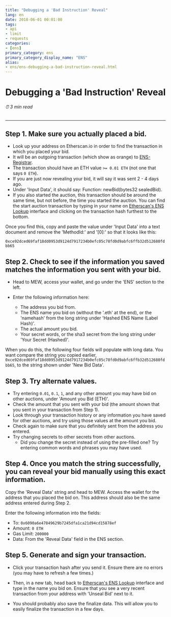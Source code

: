 ```yaml
---
title: "Debugging a 'Bad Instruction' Reveal"
lang: en
date: 2018-06-01 00:01:00
tags:
- api
- limit
- requests
categories:
- [ens]
primary_category: ens
primary_category_display_name: "ENS"
alias:
- ens/ens-debugging-a-bad-instruction-reveal.html
---
```


# __Debugging a 'Bad Instruction' Reveal__
###### ⏰ 3 min read
***

## __Step 1. Make sure you actually placed a bid.__
* Look up your address on Etherscan.io in order to find the transaction in which you placed your bid.
* It will be an outgoing transaction (which show as orange) to [ENS-Registrar](https://etherscan.io/address/0x6090a6e47849629b7245dfa1ca21d94cd15878ef).
* The transaction should have an ETH value `>= 0.01 ETH` (not one that says `0 ETH`).
* If you are just now revealing your bid, it will say it was sent 2 - 4 days ago.
* Under 'Input Data', it should say: Function: newBid(bytes32 sealedBid).
* If you also started the auction, this transaction should be around the same time, but not before, the time you started the auction. You can find the start auction transaction by typing in your name on [Etherscan's ENS Lookup](https://etherscan.io/enslookup?q=yourname.eth) interface and clicking on the transaction hash furthest to the bottom.

Once you find this, copy and paste the value under 'Input Data' into a text document and remove the 'MethodId:' and '[0]:' so that it looks like this:

 `0xce92dced69faf18dd0953d9124d7917234b0efc05c78fd0d9abfc6ffb32d512680fdbb65`



## __Step 2. Check to see if the information you saved matches the information you sent with your bid.__
* Head to MEW, access your wallet, and go under the 'ENS' section to the left.

* Enter the following information here:
    * The address you bid from.
    * The ENS name you bid on (without the '.eth' at the end), or the 'namehash' from the long string under 'Hashed ENS Name (Label Hash)'.
    * The actual amount you bid.
    * Your secret words, or the sha3 secret from the long string under 'Your Secret (Hashed)'.

When you do this, the following four fields will populate with long data. You want compare the string you copied earlier,  `0xce92dced69faf18dd0953d9124d7917234b0efc05c78fd0d9abfc6ffb32d512680fdbb65`, to the string shown under 'New Bid Data'.



## __Step 3. Try alternate values.__
* Try entering `0.01`, `0.1`, `1`, and any other amount you may have bid on other auctions, under 'Amount you Bid (ETH)'.
* Check the amount that you sent with your bid (the amount shown that you sent in your transaction from Step 1).
* Look through your transaction history or any information you have saved for other auctions, and try using those values at the amount you bid.
* Check again to make sure that you definitely sent from the address you entered.
* Try changing secrets to other secrets from other auctions. 
    * Did you change the secret instead of using the pre-filled one? Try entering common words and phrases you may have used.



## __Step 4. Once you match the string successfully, you can reveal your bid manually using this exact information.__

Copy the 'Reveal Data' string and head to MEW. Access the wallet for the address that you placed the bid on. This address should also be the same address entered during Step 2.

Enter the following information into the fields:

* To: `0x6090a6e47849629b7245dfa1ca21d94cd15878ef`
* Amount: `0 ETH`
* Gas Limit: `200000`
* Data: From the 'Reveal Data' field in the ENS section.



## __Step 5. Generate and sign your transaction.__
* Click your transaction hash after you send it. Ensure there are no errors (you may have to refresh a few times.)

* Then, in a new tab, head back to [Etherscan's ENS Lookup](https://etherscan.io/enslookup?q=yourname.eth) interface and type in the name you bid on. Ensure that you see a very recent transaction from your address with 'Unseal Bid' next to it.

* You should probably also save the finalize data. This will allow you to easily finalize the transaction in a few days.